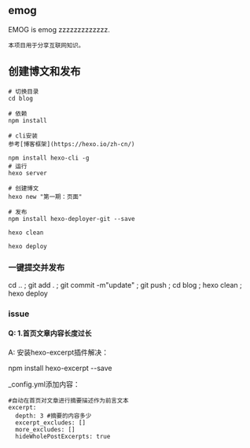 ## emog
EMOG is emog zzzzzzzzzzzzz.

```
本项目用于分享互联网知识。
```
## 创建博文和发布
```
# 切换目录
cd blog

# 依赖
npm install

# cli安装
参考[博客框架](https://hexo.io/zh-cn/)

npm install hexo-cli -g
# 运行
hexo server

# 创建博文
hexo new "第一期：页面"

# 发布
npm install hexo-deployer-git --save

hexo clean 

hexo deploy

```

### 一键提交并发布

cd .. ; git add . ; git commit -m"update" ; git push ; cd blog ; hexo clean ; hexo deploy

### issue

#### Q: 1.首页文章内容长度过长

A: 安装hexo-excerpt插件解决：

npm install hexo-excerpt --save

_config.yml添加内容：

```
#自动在首页对文章进行摘要描述作为前言文本
excerpt:
  depth: 3 #摘要的内容多少
  excerpt_excludes: []
  more_excludes: []
  hideWholePostExcerpts: true
```


